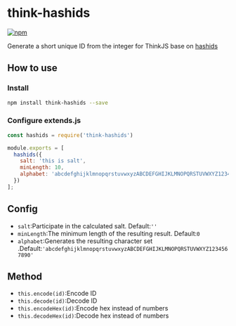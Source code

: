 # think-hashids
[![npm](https://img.shields.io/npm/v/npm.svg)](https://www.npmjs.com/package/think-hashids)

Generate a short unique ID from the integer for ThinkJS base on [hashids](http://hashids.org/)

## How to use

### Install

```bash
npm install think-hashids --save
```

### Configure extends.js
```javascript
const hashids = require('think-hashids')

module.exports = [
  hashids({
    salt: 'this is salt',
    minLength: 10,
    alphabet: 'abcdefghijklmnopqrstuvwxyzABCDEFGHIJKLMNOPQRSTUVWXYZ1234567890'
  })
];
```

## Config
- <code>salt</code>:Participate in the calculated salt. Default:<code>''</code>
- <code>minLength</code>:The minimum length of the resulting result. Default:<code>0</code>
- <code>alphabet</code>:Generates the resulting character set .Default:<code>'abcdefghijklmnopqrstuvwxyzABCDEFGHIJKLMNOPQRSTUVWXYZ1234567890'</code>

## Method

- <code>this.encode(id)</code>:Encode ID
- <code>this.decode(id)</code>:Decode ID
- <code>this.encodeHex(id)</code>:Encode hex instead of numbers
- <code>this.decodeHex(id)</code>:Decode hex instead of numbers

